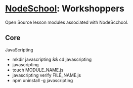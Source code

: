 # [NodeSchool](https://nodeschool.io): Workshoppers

Open Source lesson modules associated with NodeScchool.

## Core

<p>JavaScripting</p>
<ul>
  <li> mkdir javascripting && cd javascripting</li>
  <li> javascripting</li>
  <li> touch MODULE_NAME.js</li>
  <li> javascripting verify FILE_NAME.js</li>
  <li> npm uninstall -g javascripting</li>
</ul>

